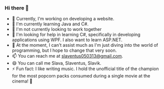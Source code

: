 ### Hi there 👋

- 🔭 Currently, I'm working on developing a website.
- 🌱 I'm currently learning Java and C#.
- 👯 I'm not currently looking to work together
- 🤔 I'm looking for help in learning C#, specifically in developing applications using WPF. I also want to learn ASP.NET.
- 💬 At the moment, I can't assist much as I'm just diving into the world of programming, but I hope to change that very soon.
- 📫 You can reach me at slaventus050313@gmail.com.
- 😄 You can call me Slava, Slaventus, Slavik.
- ⚡ Fun fact: I like writing music. I hold the unofficial title of the champion for the most popcorn packs consumed during a single movie at the cinema! 🍿

